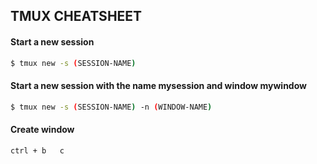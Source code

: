 ##  TMUX CHEATSHEET

####    Start a new session
```sh
$ tmux new -s (SESSION-NAME)
```

####    Start a new session with the name mysession and window mywindow
```sh
$ tmux new -s (SESSION-NAME) -n (WINDOW-NAME)
```

####    Create window
```sh
ctrl + b   c
```
